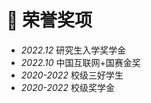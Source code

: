 <span class='anchor' id='-ryjx'></span>
# 🏅 荣誉奖项
- *2022.12*   研究生入学奖学金  
- *2022.10*   中国互联网+国赛金奖 
- *2020-2022*   校级三好学生
- *2020-2022*   校级奖学金

